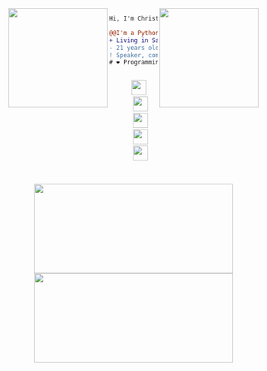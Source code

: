 <!-- Console gif -->
<img align="right" height="200" src="https://media.giphy.com/media/ciqpFeTIjGqBhl6rn9/giphy.gif"/>

<!-- Gnu & Linux gif -->
<img align="left" height="200" src="https://media.giphy.com/media/SsCYf6DRFJrOpP0IoM/giphy.gif"/>


<!-- Short message -->
```diff
Hi, I'm Christian 👨‍💻.

@@I'm a Python developer@@
+ Living in Santa Catarina, Brazil 🇧🇷.
- 21 years old
! Speaker, community manager and shitposter
# ❤ Programming, Linux, free software, open source
```


<!-- Social networks -->
<div align="center">
  <code>
    <a href="https://www.instagram.com/semkechris/" target="_blank"><img height="30" src="https://www.instagram.com/static/images/ico/favicon-192.png/68d99ba29cc8.png"></a> 
    <a href="https://twitter.com/Chrisemke1" target="_blank"><img height="30" src="https://abs.twimg.com/favicons/twitter.ico"></a>
    <a href="https://www.linkedin.com/in/christian-semke/" target="_blank"><img height="30" src="https://static-exp1.licdn.com/sc/h/al2o9zrvru7aqj8e1x2rzsrca"></a>
    <a href="https://telegram.me/Krisque" target="_blank"><img height="30" src="https://telegram.org/favicon.ico?4"></a>
    <a href="https://gitlab.com/Krisque" target="_blank"><img height="30" src="https://about.gitlab.com/ico/favicon.ico"></a>
  </code>
</div>

##


<!-- Github statistics -->
<div align="center">
  <a href="https://github.com/chrisemke">
  <img height="180em"width="400em" src="https://github-readme-stats.vercel.app/api?username=chrisemke&show_icons=true&theme=dracula&include_all_commits=true&count_private=true"/>
  <img height="180em" width="400em" src="https://github-readme-stats.vercel.app/api/top-langs/?username=chrisemke&layout=compact&langs_count=7&theme=dracula"/>
</div>

  
